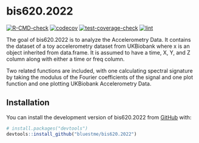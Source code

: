 
<!-- README.md is generated from README.Rmd. Please edit that file -->

# bis620.2022

<!-- badges: start -->

[![R-CMD-check](https://github.com/bluestme/bis620.2022/actions/workflows/R-CMD-check.yaml/badge.svg)](https://github.com/bluestme/bis620.2022/actions/workflows/R-CMD-check.yaml)
[![codecov](https://codecov.io/gh/bluestme/bis620.2022/branch/main/graph/badge.svg?token=LWLNP38CUE)](https://codecov.io/gh/bluestme/bis620.2022)
[![test-coverage-check](https://github.com/bluestme/bis620.2022/actions/workflows/test-coverage.yaml/badge.svg)](https://github.com/bluestme/bis620.2022/actions/workflows/test-coverage.yaml)
[![lint](https://github.com/bluestme/bis620.2022/actions/workflows/lint.yaml/badge.svg)](https://github.com/bluestme/bis620.2022/actions/workflows/lint.yaml)
<!-- badges: end -->

The goal of bis620.2022 is to analyze the Accelerometry Data. It
contains the dataset of a toy accelerometry dataset from UKBiobank where
x is an object inherited from data.frame. It is assumed to have a time,
X, Y, and Z column along with either a time or freq column.

Two related functions are included, with one calculating spectral
signature by taking the modulus of the Fourier coefficients of the
signal and one plot function and one plotting UKBiobank Accelerometry
Data.

## Installation

You can install the development version of bis620.2022 from
[GitHub](https://github.com/) with:

``` r
# install.packages("devtools")
devtools::install_github("bluestme/bis620.2022")
```
